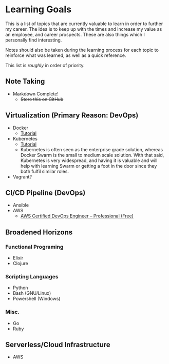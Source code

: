 # Learning Goals
This is a list of topics that are currently valuable to learn in order to further my career. The idea is to keep up with the times and increase my value as an employee, and career prospects. These are also things which I personally find interesting.

Notes should also be taken during the learning process for each topic to reinforce what was learned, as well as a quick reference.

This list is _roughly_ in order of priority.

## Note Taking
*  ~~Markdown~~ Complete!
    * ~~Store this on GitHub~~

## Virtualization (Primary Reason: DevOps)
* Docker
    * [Tutorial](https://www.katacoda.com/courses/docker)
* Kubernetes
    * [Tutorial](https://www.katacoda.com/courses/kubernetes)
    * Kubernetes is often seen as the enterprise grade solution, whereas Docker Swarm is the small to medium scale solution. With that said, Kubernetes is very widespread, and having it is valuable and will help with learning Swarm or getting a foot in the door since they both fulfil similar roles.
* Vagrant?

## CI/CD Pipeline (DevOps)
* Ansible
* AWS
    * [AWS Certified DevOps Engineer – Professional (Free)](https://www.aws.training/learningobject/wbc?id=34146)

## Broadened Horizons

### Functional Programing
* Elixir
* Clojure

### Scripting Languages
* Python
* Bash (GNU/Linux)
* Powershell (Windows)

### Misc.
* Go
* Ruby

## Serverless/Cloud Infrastructure
* AWS
